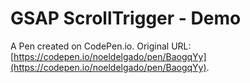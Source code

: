 # GSAP ScrollTrigger - Demo

A Pen created on CodePen.io. Original URL: [https://codepen.io/noeldelgado/pen/BaogqYy](https://codepen.io/noeldelgado/pen/BaogqYy).


